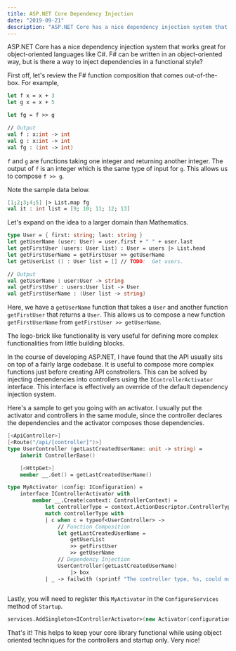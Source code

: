 ```yaml
---
title: ASP.NET Core Dependency Injection
date: "2019-09-21"
description: "ASP.NET Core has a nice dependency injection system that works great for object-oriented languages like C#.  F# can be written in an object-oriented way, but is there a way to inject dependencies in a functional style?"
---
```


ASP.NET Core has a nice dependency injection system that works great for object-oriented languages like C#.  F# can be written in an object-oriented way, but is there a way to inject dependencies in a functional style?

First off, let's review the F# function composition that comes out-of-the-box.  For example, 

```fsharp
let f x = x + 3
let g x = x + 5

let fg = f >> g

// Output
val f : x:int -> int
val g : x:int -> int
val fg : (int -> int)
```

`f` and `g` are functions taking one integer and returning another integer.  The output of `f` is an integer which is the same type of input for `g`.  This allows us to compose `f >> g`.

Note the sample data below.

```fsharp
[1;2;3;4;5] |> List.map fg
val it : int list = [9; 10; 11; 12; 13]
```

Let's expand on the idea to a larger domain than Mathematics.

```fsharp
type User = { first: string; last: string }
let getUserName (user: User) = user.first + " " + user.last
let getFirstUser (users: User list) : User = users |> List.head
let getFirstUserName = getFirstUser >> getUserName
let getUserList () : User list = [] // TODO:  Get users.

// Output
val getUserName : user:User -> string
val getFirstUser : users:User list -> User
val getFirstUserName : (User list -> string)
```

Here, we have a `getUserName` function that takes a `User` and another function `getFirstUser` that returns a `User`.  This allows us to compose a new function `getFirstUserName` from `getFirstUser >> getUserName`.  

The lego-brick like functionality is very useful for defining more complex functionalities from little building blocks.

In the course of developing ASP.NET, I have found that the API usually sits on top of a fairly large codebase.  It is useful to compose more complex functions just before creating API constrollers.  This can be solved by injecting dependencies into controllers using the `IControllerActivator` interface.  This interface is effectively an override of the default dependency injection system.

Here's a sample to get you going with an activator.  I usually put the activator and controllers in the same module, since the controller declares the dependencies and the activator composes those dependencies.

```fsharp
[<ApiController>]
[<Route("/api/[controller]")>]
type UserController (getLastCreatedUserName: unit -> string) =
    inherit ControllerBase()

    [<HttpGet>]
    member __.Get() = getLastCreatedUserName()

type MyActivator (config: IConfiguration) = 
    interface IControllerActivator with
        member __.Create(context: ControllerContext) =
            let controllerType = context.ActionDescriptor.ControllerTypeInfo.AsType()
            match controllerType with 
            | c when c = typeof<UserController> -> 
                // Function Composition
                let getLastCreatedUserName = 
                    getUserList
                    >> getFirstUser
                    >> getUserName
                // Dependency Injection
                UserController(getLastCreatedUserName) 
                    |> box
            | _ -> failwith (sprintf "The controller type, %s, could not be found." controllerType)
        
```

Lastly, you will need to register this `MyActivator` in the `ConfigureServices` method of `Startup`.
```fsharp
services.AddSingleton<IControllerActivator>(new Activator(configuration))
```

That's it!  This helps to keep your core library functional while using object oriented techniques for the controllers and startup only.  Very nice!